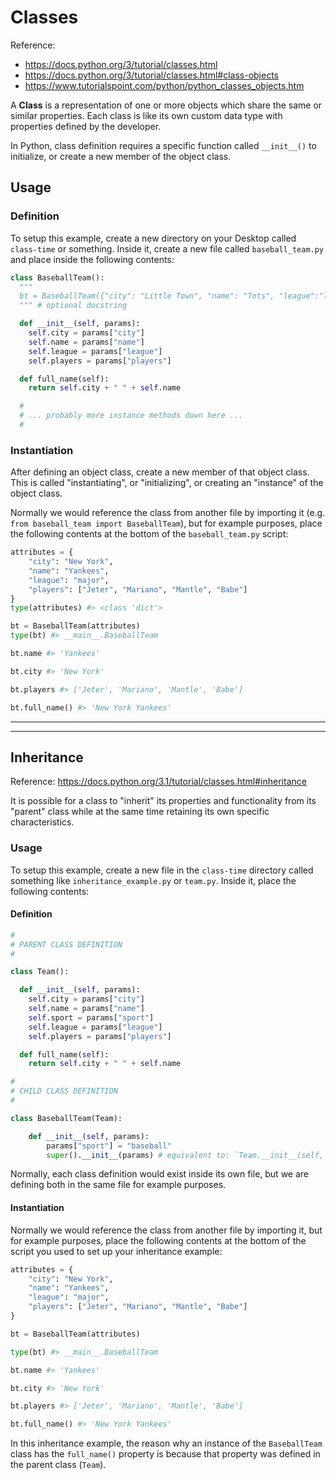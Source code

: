 # Classes

Reference:

  + https://docs.python.org/3/tutorial/classes.html
  + https://docs.python.org/3/tutorial/classes.html#class-objects
  + https://www.tutorialspoint.com/python/python_classes_objects.htm

A **Class** is a representation of one or more objects which share the same or similar properties. Each class is like its own custom data type with properties defined by the developer.

In Python, class definition requires a specific function called `__init__()` to initialize, or create a new member of the object class.

## Usage

### Definition

To setup this example, create a new directory on your Desktop called `class-time` or something. Inside it, create a new file called `baseball_team.py` and place inside the following contents:

```python
class BaseballTeam():
  """
  bt = BaseballTeam({"city": "Little Town", "name": "Tots", "league":"little", "players": ["JJ", "Zhang", "Margaret", "Ryan", "Joey"]})
  """ # optional docstring

  def __init__(self, params):
    self.city = params["city"]
    self.name = params["name"]
    self.league = params["league"]
    self.players = params["players"]

  def full_name(self):
    return self.city + " " + self.name

  #
  # ... probably more instance methods down here ...
  #

```

### Instantiation

After defining an object class, create a new member of that object class. This is called "instantiating", or "initializing", or creating an "instance" of the object class.

Normally we would reference the class from another file by importing it (e.g. `from baseball_team import BaseballTeam`), but for example purposes, place the following contents at the bottom of the `baseball_team.py` script:

```python
attributes = {
    "city": "New York",
    "name": "Yankees",
    "league": "major",
    "players": ["Jeter", "Mariano", "Mantle", "Babe"]
}
type(attributes) #> <class 'dict'>

bt = BaseballTeam(attributes)
type(bt) #> __main__.BaseballTeam

bt.name #> 'Yankees'

bt.city #> 'New York'

bt.players #> ['Jeter', 'Mariano', 'Mantle', 'Babe']

bt.full_name() #> 'New York Yankees'
```

<hr>

<hr>

## Inheritance

Reference: https://docs.python.org/3.1/tutorial/classes.html#inheritance

It is possible for a class to "inherit" its properties and functionality from its "parent" class while at the same time retaining its own specific characteristics.

### Usage

To setup this example, create a new file in the `class-time` directory called something like `inheritance_example.py` or `team.py`. Inside it, place the following contents:

#### Definition

```python
#
# PARENT CLASS DEFINITION
#

class Team():

  def __init__(self, params):
    self.city = params["city"]
    self.name = params["name"]
    self.sport = params["sport"]
    self.league = params["league"]
    self.players = params["players"]

  def full_name(self):
    return self.city + " " + self.name

#
# CHILD CLASS DEFINITION
#

class BaseballTeam(Team):

    def __init__(self, params):
        params["sport"] = "baseball"
        super().__init__(params) # equivalent to: `Team.__init__(self, params)`

```

Normally, each class definition would exist inside its own file, but we are defining both in the same file for example purposes.

#### Instantiation

Normally we would reference the class from another file by importing it, but for example purposes, place the following contents at the bottom of the script you used to set up your inheritance example:

```python
attributes = {
    "city": "New York",
    "name": "Yankees",
    "league": "major",
    "players": ["Jeter", "Mariano", "Mantle", "Babe"]
}

bt = BaseballTeam(attributes)

type(bt) #> __main__.BaseballTeam

bt.name #> 'Yankees'

bt.city #> 'New York'

bt.players #> ['Jeter', 'Mariano', 'Mantle', 'Babe']

bt.full_name() #> 'New York Yankees'
```

In this inheritance example, the reason why an instance of the `BaseballTeam` class has the `full_name()` property is because that property was defined in the parent class (`Team`).
